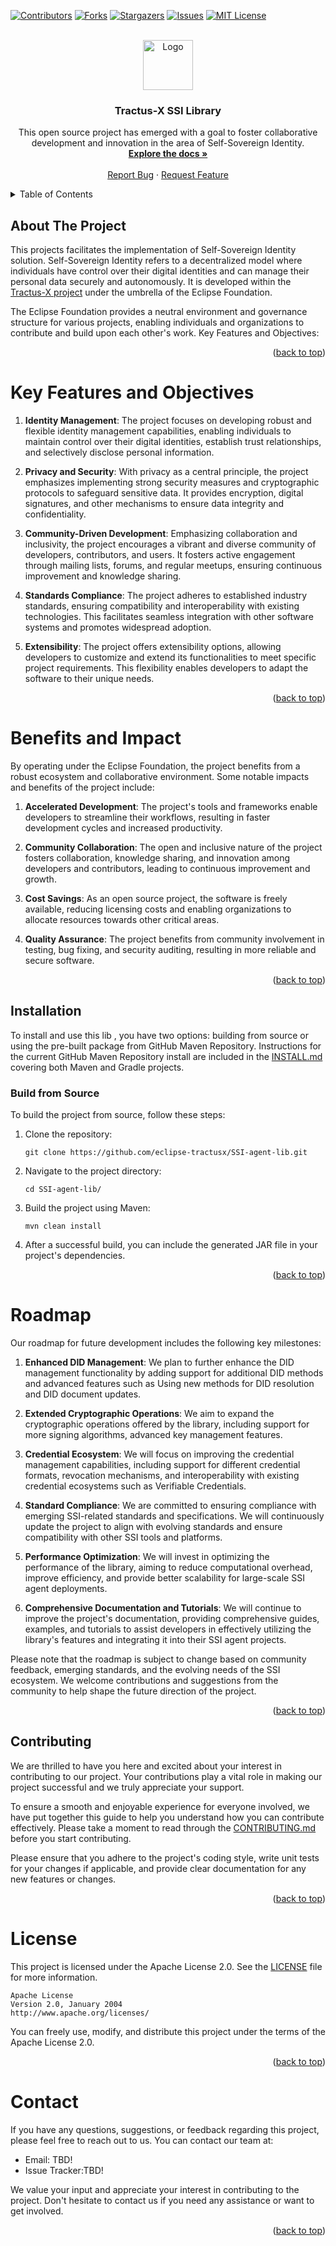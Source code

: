 <a name="readme-top"></a>

<!-- Shields -->
[![Contributors][contributors-shield]][contributors-url]
[![Forks][forks-shield]][forks-url]
[![Stargazers][stars-shield]][stars-url]
[![Issues][issues-shield]][issues-url]
[![MIT License][license-shield]][license-url]



<!-- Caption -->

<br />
<div align="center">
  <a href="https://eclipse-tractusx.github.io/img/logo_tractus-x.svg">
    <img src="https://eclipse-tractusx.github.io/img/logo_tractus-x.svg" alt="Logo" width="80" height="80">
  </a>

<h3 align="center">Tractus-X SSI Library</h3>

  <p align="center">
    This open source project has emerged with a goal to foster collaborative development and innovation in the area of Self-Sovereign Identity.
    <br />
        <a href="https://github.com/eclipse-tractusx/SSI-agent-lib/tree/main/cx-ssi-lib/docs"><strong>Explore the docs »</strong></a>
        <br />
    <br />
    <a href="https://github.com/eclipse-tractusx/SSI-agent-lib/issues">Report Bug</a>
    ·
    <a href="https://github.com/eclipse-tractusx/SSI-agent-lib/issues">Request Feature</a>
  </p>
</div>




<!-- TABLE OF CONTENTS -->
<details>
  <summary>Table of Contents</summary>
  <ol>
    <li>
      <a href="#about-the-project">About The Project</a>
    </li>
    <li>
      <a href="#key-features-and-objectives">Key Features and Objectives</a>
    </li>
    <li><a href="#benefits-and-impact">Benefits and Impact</a></li>
    <li><a href="#roadmap">Roadmap</a></li>
    <li><a href="#contributing">Contributing</a></li>
    <li><a href="#license">License</a></li>
    <li><a href="#contact">Contact</a></li>
  </ol>
</details>


<!-- ABOUT THE PROJECT -->

## About The Project

This projects facilitates the implementation of Self-Sovereign Identity solution. Self-Sovereign
Identity refers to a decentralized model where individuals have control over their digital
identities and can manage their personal data securely and autonomously. It is developed within
the [Tractus-X project](https://eclipse-tractusx.github.io/) under the umbrella of the Eclipse Foundation.

The Eclipse Foundation provides a neutral environment and governance structure for various
projects, enabling individuals and organizations to contribute and build upon each other's work.
Key Features and Objectives:

<p align="right">(<a href="#readme-top">back to top</a>)</p>

<!-- KEY FEATURES AND OBJECTIVES -->

# Key Features and Objectives

1. **Identity Management**: The project focuses on developing robust and flexible identity
   management capabilities, enabling individuals to maintain control over their digital identities,
   establish trust relationships, and selectively disclose personal information.

2. **Privacy and Security**: With privacy as a central principle, the project emphasizes
   implementing strong security measures and cryptographic protocols to safeguard sensitive data. It
   provides encryption, digital signatures, and other mechanisms to ensure data integrity and
   confidentiality.

3. **Community-Driven Development**: Emphasizing collaboration and inclusivity, the project
   encourages a vibrant and diverse community of developers, contributors, and users. It fosters
   active engagement through mailing lists, forums, and regular meetups, ensuring continuous
   improvement and knowledge sharing.

4. **Standards Compliance**: The project adheres to established industry standards, ensuring
   compatibility and interoperability with existing technologies. This facilitates seamless
   integration with other software systems and promotes widespread adoption.

5. **Extensibility**: The project offers extensibility options, allowing developers to customize and
   extend its functionalities to meet specific project requirements. This flexibility enables
   developers to adapt the software to their unique needs.

<p align="right">(<a href="#readme-top">back to top</a>)</p>

<!-- BENEFITS AND IMPACT -->

# Benefits and Impact

By operating under the Eclipse Foundation, the project benefits from a robust ecosystem and
collaborative environment. Some notable impacts and benefits of the project include:

1. **Accelerated Development**: The project's tools and frameworks enable developers to streamline
   their workflows, resulting in faster development cycles and increased productivity.

2. **Community Collaboration**: The open and inclusive nature of the project fosters collaboration,
   knowledge sharing, and innovation among developers and contributors, leading to continuous
   improvement and growth.

3. **Cost Savings**: As an open source project, the software is freely available, reducing licensing
   costs and enabling organizations to allocate resources towards other critical areas.

4. **Quality Assurance**: The project benefits from community involvement in testing, bug fixing,
   and security auditing, resulting in more reliable and secure software.

<p align="right">(<a href="#readme-top">back to top</a>)</p>

<!-- INSTALLATION -->

## Installation

To install and use this lib , you have two options: building from source or using the pre-built
package from GitHub Maven Repository. Instructions for the current GitHub Maven Repository install
are included in the [INSTALL.md](./INSTALL.md) covering both Maven and Gradle projects.

### Build from Source

To build the project from source, follow these steps:

1. Clone the repository:
   ```
   git clone https://github.com/eclipse-tractusx/SSI-agent-lib.git 
   ```

2. Navigate to the project directory:
   ```
   cd SSI-agent-lib/
   ```

3. Build the project using Maven:
   ```
   mvn clean install
   ```

4. After a successful build, you can include the generated JAR file in your project's dependencies.

<p align="right">(<a href="#readme-top">back to top</a>)</p>


<!-- ROADMAP -->

# Roadmap

Our roadmap for future development includes the following key milestones:

1. **Enhanced DID Management**: We plan to further enhance the DID management functionality by
   adding support for additional DID methods and advanced features such as Using new methods for DID
   resolution and DID document updates.

2. **Extended Cryptographic Operations**: We aim to expand the cryptographic operations offered by
   the library, including support for more signing algorithms, advanced key management features.

3. **Credential Ecosystem**: We will focus on improving the credential management capabilities,
   including support for different credential formats, revocation mechanisms, and interoperability
   with existing credential ecosystems such as Verifiable Credentials.

4. **Standard Compliance**: We are committed to ensuring compliance with emerging SSI-related
   standards and specifications. We will continuously update the project to align with evolving
   standards and ensure compatibility with other SSI tools and platforms.

5. **Performance Optimization**: We will invest in optimizing the performance of the library, aiming
   to reduce computational overhead, improve efficiency, and provide better scalability for
   large-scale SSI agent deployments.

6. **Comprehensive Documentation and Tutorials**: We will continue to improve the project's
   documentation, providing comprehensive guides, examples, and tutorials to assist developers in
   effectively utilizing the library's features and integrating it into their SSI agent projects.

Please note that the roadmap is subject to change based on community feedback, emerging standards,
and the evolving needs of the SSI ecosystem. We welcome contributions and suggestions from the
community to help shape the future direction of the project.

<p align="right">(<a href="#readme-top">back to top</a>)</p>


<!-- CONTRIBUTING -->

## Contributing

We are thrilled to have you here and excited about your interest in contributing to our project.
Your contributions play a vital role in making our project successful and we truly appreciate your
support.

To ensure a smooth and enjoyable experience for everyone involved, we have put together this guide
to help you understand how you can contribute effectively. Please take a moment to read through
the [CONTRIBUTING.md](CONTRIBUTING.md) before you start contributing.

Please ensure that you adhere to the project's coding style, write unit tests for your changes if
applicable, and provide clear documentation for any new features or changes.

<p align="right">(<a href="#readme-top">back to top</a>)</p>


<!-- LICENSE -->

# License

This project is licensed under the Apache License 2.0. See the [LICENSE](LICENSE) file for more
information.

```
Apache License
Version 2.0, January 2004
http://www.apache.org/licenses/
```

You can freely use, modify, and distribute this project under the terms of the Apache License 2.0.


<p align="right">(<a href="#readme-top">back to top</a>)</p>


<!-- CONTACT -->

# Contact

If you have any questions, suggestions, or feedback regarding this project, please feel free to
reach out to us. You can contact our team at:

- Email: TBD!
- Issue Tracker:TBD!

We value your input and appreciate your interest in contributing to the project. Don't hesitate to
contact us if you need any assistance or want to get involved.

<p align="right">(<a href="#readme-top">back to top</a>)</p>


[contributors-shield]: https://img.shields.io/github/contributors/catenax-ng/product-lab-ssi.svg?style=for-the-badge

[contributors-url]: https://github.com/eclipse-tractusx/SSI-agent-lib/graphs/contributors

[forks-shield]: https://img.shields.io/github/forks/catenax-ng/product-lab-ssi.svg?style=for-the-badge

[forks-url]: https://github.com/eclipse-tractusx/SSI-agent-lib/network/members

[stars-shield]: https://img.shields.io/github/stars/catenax-ng/product-lab-ssi.svg?style=for-the-badge

[stars-url]: https://github.com/eclipse-tractusx/SSI-agent-lib/stargazers

[issues-shield]: https://img.shields.io/github/issues/catenax-ng/product-lab-ssi.svg?style=for-the-badge

[issues-url]: https://github.com/eclipse-tractusx/SSI-agent-lib/issues

[license-shield]: https://img.shields.io/github/license/catenax-ng/product-lab-ssi.svg?style=for-the-badge

[license-url]: https://github.com/eclipse-tractusx/SSI-agent-lib/blob/master/LICENSE.txt
